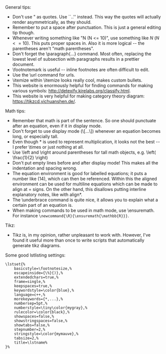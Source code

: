 General tips:

* Don't use " as quotes. Use \`\`..'' instead. This way the quotes will actually render asymmetrically, as they should.
* Remember to put a space after punctuation. This is just a general editing tip though.
* Whenever writing something like "N (N <= 10)", use something like $N$ ($N <= 10$). This puts proper spaces in. Also it is more logical -- the parentheses aren't "math parentheses".
* Don't forget the \paragraph{...} command. Most often, replacing the lowest level of subsection with paragraphs results in a prettier document.
* \\footnotemark is useful -- inline footnotes are often difficult to edit.
* Use the \url command for urls.
* \\itemize within \\itemize looks really cool, makes custom bullets.
* This website is enormously helpful for finding commands for making various symbols: http://detexify.kirelabs.org/classify.html.
* This website is very helpful for making category theory diagram: https://tikzcd.yichuanshen.de/.

Math tips:

* Remember that math is part of the sentence. So one should punctuate after an equation, even if it in display mode.
* Don't forget to use display mode (\\[...\\]) whenever an equation becomes long, or especially tall.
* Even though * is used to represent multiplication, it looks not the best -- I prefer \\times or just nothing at all.
* Use \left and \right around parentheses for tall math objects, e.g. \\left( \\frac{1}{2} \\right)
* Don't put empty lines before and after display mode! This makes all the indentation and spacing wrong.
* The equation environment is good for labelled equations; it puts a number like (14), which can then be referenced. Within this the aligned environment can be used for multiline equations which can be made to align at = signs. On the other hand, this disallows putting interline explanatory notes, like with align*.
* The \\underbrace command is quite nice, it allows you to explain what a certain part of an equation is.
* When making commands to be used in math mode, use \\ensuremath. For instance `\newcommand{\R}{\ensuremath{\mathbb{R}}}`.

Tikz:

* Tikz is, in my opinion, rather unpleasant to work with. However, I've found it useful more than once to write scripts that automatically generate tikz diagrams.

Some good lstlisting settings:

```
\lstset{%
    basicstyle=\footnotesize,%
    escapeinside={\%}{)},%
    extendedchars=true,%
    frame=single,%
    keepspaces=true,%
    keywordstyle=\color{blue},%
    language=c++,%
    morekeywords={*,...},%
    numbersep=5pt,%
    numberstyle=\tiny\color{mygray},%
    rulecolor=\color{black},%
    showspaces=false,%
    showstringspaces=false,%
    showtabs=false,%
    stepnumber=2,%
    stringstyle=\color{mymauve},%
    tabsize=2,%
    title=\lstname%
}%
```
